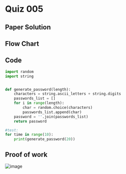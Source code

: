 # Quiz 005

## Paper Solution

## Flow Chart
## Code
```.py
import random
import string


def generate_password(length):
    characters = string.ascii_letters + string.digits
    passwords_list = []
    for i in range(length):
        char = random.choice(characters)
        passwords_list.append(char)
    password = ''.join(passwords_list)
    return password

#test:
for time in range(10):
    print(generate_password(20))

```
## Proof of work
![image](https://github.com/user-attachments/assets/06d604c9-f3e0-4c8e-ac9f-041b7317af25)
